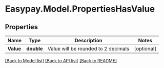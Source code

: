 # Easypay.Model.PropertiesHasValue
## Properties

Name | Type | Description | Notes
------------ | ------------- | ------------- | -------------
**Value** | **double** | Value will be rounded to 2 decimals | [optional] 

[[Back to Model list]](../README.md#documentation-for-models) [[Back to API list]](../README.md#documentation-for-api-endpoints) [[Back to README]](../README.md)

